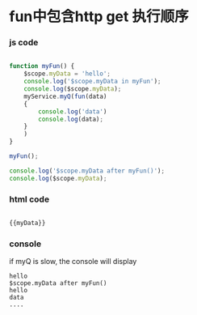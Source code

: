 # fun中包含http get 执行顺序

### js code

```js

function myFun() {
    $scope.myData = 'hello';
    console.log('$scope.myData in myFun');
    console.log($scope.myData);
    myService.myQ(fun(data)
    {
        console.log('data')
        console.log(data);
    }
    )
}

myFun();

console.log('$scope.myData after myFun()');
console.log($scope.myData);

```

### html code

```html

{{myData}}

```

### console

if myQ is slow, the console will display

```
hello
$scope.myData after myFun()
hello
data
....

```
